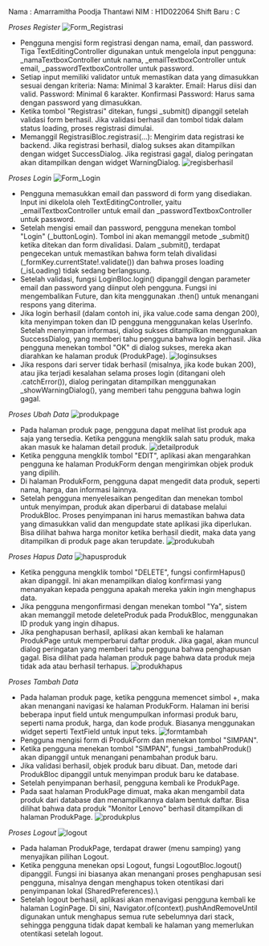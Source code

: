 Nama : Amarramitha Poodja Thantawi
NIM : H1D022064
Shift Baru : C

*Proses Register*
![Form_Registrasi](formregis.png)
- Pengguna mengisi form registrasi dengan nama, email, dan password. Tiga TextEditingController digunakan untuk mengelola input pengguna: _namaTextboxController untuk nama, _emailTextboxController untuk email, _passwordTextboxController untuk password.
- Setiap input memiliki validator untuk memastikan data yang dimasukkan sesuai dengan kriteria:
Nama: Minimal 3 karakter.
Email: Harus diisi dan valid.
Password: Minimal 6 karakter.
Konfirmasi Password: Harus sama dengan password yang dimasukkan.
- Ketika tombol "Registrasi" ditekan, fungsi _submit() dipanggil setelah validasi form berhasil. Jika validasi berhasil dan tombol tidak dalam status loading, proses registrasi dimulai.
- Memanggil RegistrasiBloc.registrasi(...): Mengirim data registrasi ke backend.
Jika registrasi berhasil, dialog sukses akan ditampilkan dengan widget SuccessDialog.
Jika registrasi gagal, dialog peringatan akan ditampilkan dengan widget WarningDialog.
![regisberhasil](regisberhasil.png)

*Proses Login*
![Form_Login](formlogin.png)
- Pengguna memasukkan email dan password di form yang disediakan. Input ini dikelola oleh TextEditingController, yaitu _emailTextboxController untuk email dan _passwordTextboxController untuk password.
- Setelah mengisi email dan password, pengguna menekan tombol "Login" (_buttonLogin). Tombol ini akan memanggil metode _submit() ketika ditekan dan form divalidasi. Dalam _submit(), terdapat pengecekan untuk memastikan bahwa form telah divalidasi (_formKey.currentState!.validate()) dan bahwa proses loading (_isLoading) tidak sedang berlangsung. 
- Setelah validasi, fungsi LoginBloc.login() dipanggil dengan parameter email dan password yang diinput oleh pengguna.
Fungsi ini mengembalikan Future, dan kita menggunakan .then() untuk menangani respons yang diterima.
- Jika login berhasil (dalam contoh ini, jika value.code sama dengan 200), kita menyimpan token dan ID pengguna menggunakan kelas UserInfo. Setelah menyimpan informasi, dialog sukses ditampilkan menggunakan SuccessDialog, yang memberi tahu pengguna bahwa login berhasil. Jika pengguna menekan tombol "OK" di dialog sukses, mereka akan diarahkan ke halaman produk (ProdukPage).
![loginsukses](loginberhasil.png)
- Jika respons dari server tidak berhasil (misalnya, jika kode bukan 200), atau jika terjadi kesalahan selama proses login (ditangani oleh .catchError()), dialog peringatan ditampilkan menggunakan _showWarningDialog(), yang memberi tahu pengguna bahwa login gagal.

*Proses Ubah Data*
![produkpage](produkpage.png)
- Pada halaman produk page, pengguna dapat melihat list produk apa saja yang tersedia. Ketika pengguna mengklik salah satu produk, maka akan masuk ke halaman detail produk.
![detailproduk](detailprodukamarra.png)
- Ketika pengguna mengklik tombol "EDIT", aplikasi akan mengarahkan pengguna ke halaman ProdukForm dengan mengirimkan objek produk yang dipilih.
- Di halaman ProdukForm, pengguna dapat mengedit data produk, seperti nama, harga, dan informasi lainnya.
-  Setelah pengguna menyelesaikan pengeditan dan menekan tombol untuk menyimpan, produk akan diperbarui di database melalui ProdukBloc. Proses penyimpanan ini harus memastikan bahwa data yang dimasukkan valid dan mengupdate state aplikasi jika diperlukan.
Bisa dilihat bahwa harga monitor ketika berhasil diedit, maka data yang ditampilkan di produk page akan terupdate.
![produkubah](produkubah.png)

*Proses Hapus Data*
![hapusproduk](delete.png)
- Ketika pengguna mengklik tombol "DELETE", fungsi confirmHapus() akan dipanggil. Ini akan menampilkan dialog konfirmasi yang menanyakan kepada pengguna apakah mereka yakin ingin menghapus data.
- Jika pengguna mengonfirmasi dengan menekan tombol "Ya", sistem akan memanggil metode deleteProduk pada ProdukBloc, menggunakan ID produk yang ingin dihapus.
- Jika penghapusan berhasil, aplikasi akan kembali ke halaman ProdukPage untuk memperbarui daftar produk. Jika gagal, akan muncul dialog peringatan yang memberi tahu pengguna bahwa penghapusan gagal.
Bisa dilihat pada halaman produk page bahwa data produk meja tidak ada atau berhasil terhapus.
![produkhapus](produkhapus.png)

*Proses Tambah Data*
- Pada halaman produk page, ketika pengguna memencet simbol +, maka akan menangani navigasi ke halaman ProdukForm. Halaman ini berisi beberapa input field untuk mengumpulkan informasi produk baru, seperti nama produk, harga, dan kode produk. Biasanya menggunakan widget seperti TextField untuk input teks.
![formtambah](formtambah.png)
- Pengguna mengisi form di ProdukForm dan menekan tombol "SIMPAN".
- Ketika pengguna menekan tombol "SIMPAN", fungsi _tambahProduk() akan dipanggil untuk menangani penambahan produk baru. 
- Jika validasi berhasil, objek produk baru dibuat. Dan, metode dari ProdukBloc dipanggil untuk menyimpan produk baru ke database.
- Setelah penyimpanan berhasil, pengguna kembali ke ProdukPage.
- Pada saat halaman ProdukPage dimuat, maka akan mengambil data produk dari database dan menampilkannya dalam bentuk daftar.
Bisa dilihat bahwa data produk "Monitor Lenovo" berhasil ditampilkan di halaman ProdukPage.
![produkplus](produkplus.png)

*Proses Logout*
![logout](logout.png)
- Pada halaman ProdukPage, terdapat drawer (menu samping) yang menyajikan pilihan Logout.
- Ketika pengguna menekan opsi Logout, fungsi LogoutBloc.logout() dipanggil. Fungsi ini biasanya akan menangani proses penghapusan sesi pengguna, misalnya dengan menghapus token otentikasi dari penyimpanan lokal (SharedPreferences).\
- Setelah logout berhasil, aplikasi akan menavigasi pengguna kembali ke halaman LoginPage. Di sini, Navigator.of(context).pushAndRemoveUntil digunakan untuk menghapus semua rute sebelumnya dari stack, sehingga pengguna tidak dapat kembali ke halaman yang memerlukan otentikasi setelah logout.
